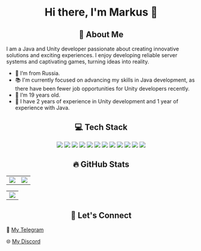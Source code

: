 <h1 align= "center"> Hi there, I'm Markus 👋</h1>

<h2 align= "center"> 🌟 About Me</h2>
I am a Java and Unity developer passionate about creating innovative solutions and exciting experiences. I enjoy developing reliable server systems and captivating games, turning ideas into reality.

- 🌊 I’m from Russia.
- 📚 I'm currently focused on advancing my skills in Java development, as there have been fewer job opportunities for Unity developers recently.
- 🧮 I’m 19 years old.
- 🔗 I have 2 years of experience in Unity development and 1 year of experience with Java.


<h2 align= "center"> 💻 Tech Stack</h2>
<div align = "center">
    <img src="https://img.shields.io/badge/Spring%20Boot-6DB33F?logo=springboot&logoColor=fff"/>
    <img src="https://img.shields.io/badge/HTML-%23E34F26.svg?logo=html5&logoColor=white"/>
    <img src="https://img.shields.io/badge/CSS-1572B6?logo=css3&logoColor=fff"/>
    <img src="https://img.shields.io/badge/JavaScript-F7DF1E?logo=javascript&logoColor=000"/>
    <img src="https://img.shields.io/badge/Linux-FCC624?logo=linux&logoColor=black"/>
    <img src="https://img.shields.io/badge/Docker-2496ED?logo=docker&logoColor=fff"/>
    <img src="(https://img.shields.io/badge/Postgres-%23316192.svg?logo=postgresql&logoColor=white"/>
    <img src="(https://img.shields.io/badge/MongoDB-%234ea94b.svg?logo=mongodb&logoColor=white"/>
    <img src="https://img.shields.io/badge/MySQL-4479A1?logo=mysql&logoColor=fff"/>
    <img src="https://img.shields.io/badge/Java-%23ED8B00.svg?logo=openjdk&logoColor=white"/>
    <img src="https://img.shields.io/badge/Unity-%23000000.svg?logo=unity&logoColor=white"/>
    <img src="https://custom-icon-badges.demolab.com/badge/C%23-%23239120.svg?logo=cshrp&logoColor=white"/>
</div>
<h2 align= "center"> 🔥 GitHub Stats</h2>

<table>
    <tr>
        <td>
            <img src="https://github-readme-stats.vercel.app/api?username=Vouldvel1&show_icons=true&theme=radical"/>
        </td>
        <td>
            <img src="https://github-readme-streak-stats.herokuapp.com/?user=vouldvel1&theme=dark"/>
        </td>
    </tr>
</table>
<table>
  <tr>
        <td>
            <img src="https://github-readme-activity-graph.vercel.app/graph?username=VouldVel1&theme=github-compact"/>
        </td>
    </tr>
</table>

<h2 align= "center"> 🤝 Let's Connect</h2>

💬 [My Telegram](https://t.me/VouldVell)

🌐 [My Discord](https://discordapp.com/users/946840414420369448/)
